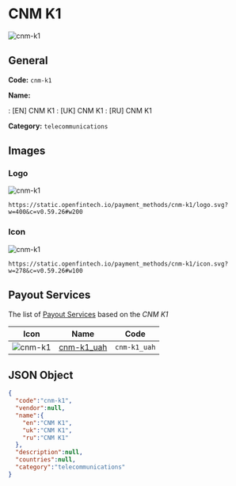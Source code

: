 
# CNM K1 
![cnm-k1](https://static.openfintech.io/payment_methods/cnm-k1/logo.svg?w=400&c=v0.59.26#w200)  

## General 
**Code:** `cnm-k1` 
 
**Name:** 
 
:	[EN] CNM K1 
:	[UK] CNM K1 
:	[RU] CNM K1 
 
**Category:** `telecommunications` 
 

## Images 

### Logo 
![cnm-k1](https://static.openfintech.io/payment_methods/cnm-k1/logo.svg?w=400&c=v0.59.26#w200)  

```
https://static.openfintech.io/payment_methods/cnm-k1/logo.svg?w=400&c=v0.59.26#w200
```  

### Icon 
![cnm-k1](https://static.openfintech.io/payment_methods/cnm-k1/icon.svg?w=278&c=v0.59.26#w100)  

```
https://static.openfintech.io/payment_methods/cnm-k1/icon.svg?w=278&c=v0.59.26#w100
```  

## Payout Services 
 
The list of [Payout Services](/payout-services/) based on the _CNM K1_ 

|Icon|Name|Code| 
|:---:|:---:|:---:| 
|![cnm-k1](https://static.openfintech.io/payout_methods/cnm-k1/icon.svg?w=278&c=v0.59.26#w40) |[cnm-k1_uah](/payout-services/cnm-k1_uah/)|`cnm-k1_uah`| 
 

## JSON Object 

```json
{
  "code":"cnm-k1",
  "vendor":null,
  "name":{
    "en":"CNM K1",
    "uk":"CNM K1",
    "ru":"CNM K1"
  },
  "description":null,
  "countries":null,
  "category":"telecommunications"
}
```  
